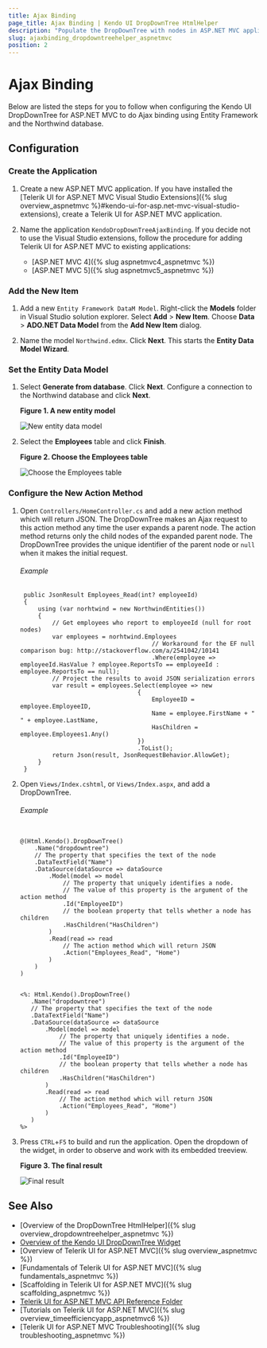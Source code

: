 ```yaml
---
title: Ajax Binding
page_title: Ajax Binding | Kendo UI DropDownTree HtmlHelper
description: "Populate the DropDownTree with nodes in ASP.NET MVC applications by using Ajax requests."
slug: ajaxbinding_dropdowntreehelper_aspnetmvc
position: 2
---
```


# Ajax Binding

Below are listed the steps for you to follow when configuring the Kendo UI DropDownTree for ASP.NET MVC to do Ajax binding using Entity Framework and the Northwind database.

## Configuration

### Create the Application

1. Create a new ASP.NET MVC application. If you have installed the [Telerik UI for ASP.NET MVC Visual Studio Extensions]({% slug overview_aspnetmvc %}#kendo-ui-for-asp.net-mvc-visual-studio-extensions), create a Telerik UI for ASP.NET MVC application.

1. Name the application `KendoDropDownTreeAjaxBinding`. If you decide not to use the Visual Studio extensions, follow the procedure for adding Telerik UI for ASP.NET MVC to existing applications:

    * [ASP.NET MVC 4]({% slug aspnetmvc4_aspnetmvc %})
    * [ASP.NET MVC 5]({% slug aspnetmvc5_aspnetmvc %})

### Add the New Item

1. Add a new `Entity Framework DataM Model`. Right-click the **Models** folder in Visual Studio solution explorer. Select **Add** > **New Item**. Choose **Data** > **ADO.NET Data Model** from the **Add New Item** dialog.

1. Name the model `Northwind.edmx`. Click **Next**. This starts the **Entity Data Model Wizard**.

### Set the Entity Data Model

1. Select **Generate from database**. Click **Next**. Configure a connection to the Northwind database and click **Next**.

    **Figure 1. A new entity model**

    ![New entity data model](/helpers/dropdowntree/images/ddtree-entity-data-model.png)

1. Select the **Employees** table and click **Finish**.

    **Figure 2. Choose the Employees table**

    ![Choose the Employees table](/helpers/dropdowntree/images/ddtree-employees-table.png)

### Configure the New Action Method

1. Open `Controllers/HomeController.cs` and add a new action method which will return JSON. The DropDownTree makes an Ajax request to this action method any time the user expands a parent node. The action method returns only the child nodes of the expanded parent node. The DropDownTree provides the unique identifier of the parent node or `null` when it makes the initial request.

    ###### Example

        public JsonResult Employees_Read(int? employeeId)
        {
            using (var norhtwind = new NorthwindEntities())
            {
                // Get employees who report to employeeId (null for root nodes)
                var employees = norhtwind.Employees
                                            // Workaround for the EF null comparison bug: http://stackoverflow.com/a/2541042/10141
                                            .Where(employee => employeeId.HasValue ? employee.ReportsTo == employeeId : employee.ReportsTo == null);
                // Project the results to avoid JSON serialization errors
                var result = employees.Select(employee => new
                                        {
                                            EmployeeID = employee.EmployeeID,
                                            Name = employee.FirstName + " " + employee.LastName,
                                            HasChildren = employee.Employees1.Any()
                                        })
                                        .ToList();
                return Json(result, JsonRequestBehavior.AllowGet);
            }
        }

1. Open `Views/Index.cshtml`, or `Views/Index.aspx`, and add a DropDownTree.

    ###### Example


    ```tab-Razor

    @(Html.Kendo().DropDownTree()
        .Name("dropdowntree")
        // The property that specifies the text of the node
        .DataTextField("Name")
        .DataSource(dataSource => dataSource
            .Model(model => model
                // The property that uniquely identifies a node.
                // The value of this property is the argument of the action method
                .Id("EmployeeID")
                // the boolean property that tells whether a node has children
                .HasChildren("HasChildren")
            )
            .Read(read => read
                // The action method which will return JSON
                .Action("Employees_Read", "Home")
            )
        )
    )
    ```
     ```tab-ASPX

    <%: Html.Kendo().DropDownTree()
        .Name("dropdowntree")
        // The property that specifies the text of the node
        .DataTextField("Name")
        .DataSource(dataSource => dataSource
            .Model(model => model
                // The property that uniquely identifies a node.
                // The value of this property is the argument of the action method
                .Id("EmployeeID")
                // the boolean property that tells whether a node has children
                .HasChildren("HasChildren")
            )
            .Read(read => read
                // The action method which will return JSON
                .Action("Employees_Read", "Home")
            )
        )
    %>
    ```

1. Press `CTRL`+`F5` to build and run the application. Open the dropdown of the widget, in order to observe and work with its embedded treeview.

    **Figure 3. The final result**

    ![Final result](/helpers/dropdowntree/images/ddtree-employee-output.png)

## See Also

* [Overview of the DropDownTree HtmlHelper]({% slug overview_dropdowntreehelper_aspnetmvc %})
* [Overview of the Kendo UI DropDownTree Widget](https://docs.telerik.com/kendo-ui/controls/editors/dropdowntree/overview)
* [Overview of Telerik UI for ASP.NET MVC]({% slug overview_aspnetmvc %})
* [Fundamentals of Telerik UI for ASP.NET MVC]({% slug fundamentals_aspnetmvc %})
* [Scaffolding in Telerik UI for ASP.NET MVC]({% slug scaffolding_aspnetmvc %})
* [Telerik UI for ASP.NET MVC API Reference Folder](http://docs.telerik.com/aspnet-mvc/api/Kendo.Mvc/AggregateFunction)
* [Tutorials on Telerik UI for ASP.NET MVC]({% slug overview_timeefficiencyapp_aspnetmvc6 %})
* [Telerik UI for ASP.NET MVC Troubleshooting]({% slug troubleshooting_aspnetmvc %})
